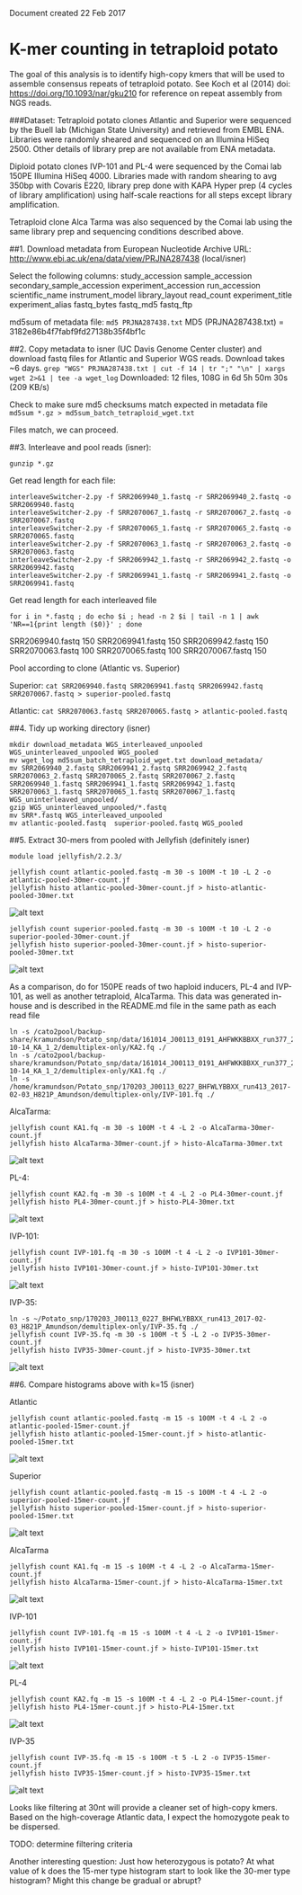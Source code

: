 Document created 22 Feb 2017

# K-mer counting in tetraploid potato

The goal of this analysis is to identify high-copy kmers that will be used to assemble consensus repeats of tetraploid potato.
See Koch et al (2014) doi: https://doi.org/10.1093/nar/gku210 for reference on repeat assembly from NGS reads.

###Dataset: Tetraploid potato clones Atlantic and Superior were sequenced by the Buell lab (Michigan State University) and retrieved from EMBL ENA. Libraries were randomly sheared and sequenced on an Illumina HiSeq 2500. Other details of library prep are not available from ENA metadata.

Diploid potato clones IVP-101 and PL-4 were sequenced by the Comai lab 150PE Illumina HiSeq 4000. Libraries made with random shearing to avg 350bp with Covaris E220,
library prep done with KAPA Hyper prep (4 cycles of library amplification) using half-scale reactions for all steps except library amplification.

Tetraploid clone Alca Tarma was also sequenced by the Comai lab using the same library prep and sequencing conditions described above. 

##1. Download metadata from European Nucleotide Archive URL: http://www.ebi.ac.uk/ena/data/view/PRJNA287438 (local/isner)

Select the following columns:
study_accession
sample_accession
secondary_sample_accession
experiment_accession
run_accession
scientific_name
instrument_model
library_layout
read_count
experiment_title
experiment_alias
fastq_bytes
fastq_md5
fastq_ftp

md5sum of metadata file:
```md5 PRJNA287438.txt```
MD5 (PRJNA287438.txt) = 3182e86b4f7fabf9fd27138b35f4bf1c

##2. Copy metadata to isner (UC Davis Genome Center cluster) and download fastq files for Atlantic and Superior WGS reads. Download takes ~6 days.
```grep "WGS" PRJNA287438.txt | cut -f 14 | tr ";" "\n" | xargs wget 2>&1 | tee -a wget_log```
Downloaded: 12 files, 108G in 6d 5h 50m 30s (209 KB/s)

Check to make sure md5 checksums match expected in metadata file
```md5sum *.gz > md5sum_batch_tetraploid_wget.txt```

Files match, we can proceed.

##3. Interleave and pool reads (isner):

```gunzip *.gz```

Get read length for each file:

```
interleaveSwitcher-2.py -f SRR2069940_1.fastq -r SRR2069940_2.fastq -o SRR2069940.fastq 
interleaveSwitcher-2.py -f SRR2070067_1.fastq -r SRR2070067_2.fastq -o SRR2070067.fastq
interleaveSwitcher-2.py -f SRR2070065_1.fastq -r SRR2070065_2.fastq -o SRR2070065.fastq
interleaveSwitcher-2.py -f SRR2070063_1.fastq -r SRR2070063_2.fastq -o SRR2070063.fastq
interleaveSwitcher-2.py -f SRR2069942_1.fastq -r SRR2069942_2.fastq -o SRR2069942.fastq
interleaveSwitcher-2.py -f SRR2069941_1.fastq -r SRR2069941_2.fastq -o SRR2069941.fastq
```

Get read length for each interleaved file

```for i in *.fastq ; do echo $i ; head -n 2 $i | tail -n 1 | awk 'NR==1{print length ($0)}' ; done```

SRR2069940.fastq
150
SRR2069941.fastq
150
SRR2069942.fastq
150
SRR2070063.fastq
100
SRR2070065.fastq
100
SRR2070067.fastq
150

Pool according to clone (Atlantic vs. Superior)

Superior:
```cat SRR2069940.fastq SRR2069941.fastq SRR2069942.fastq SRR2070067.fastq > superior-pooled.fastq```

Atlantic:
```cat SRR2070063.fastq SRR2070065.fastq > atlantic-pooled.fastq```

##4. Tidy up working directory (isner)

```
mkdir download_metadata WGS_interleaved_unpooled WGS_uninterleaved_unpooled WGS_pooled
mv wget_log md5sum_batch_tetraploid_wget.txt download_metadata/
mv SRR2069940_2.fastq SRR2069941_2.fastq SRR2069942_2.fastq SRR2070063_2.fastq SRR2070065_2.fastq SRR2070067_2.fastq SRR2069940_1.fastq SRR2069941_1.fastq SRR2069942_1.fastq SRR2070063_1.fastq SRR2070065_1.fastq SRR2070067_1.fastq WGS_uninterleaved_unpooled/
gzip WGS_uninterleaved_unpooled/*.fastq
mv SRR*.fastq WGS_interleaved_unpooled
mv atlantic-pooled.fastq  superior-pooled.fastq WGS_pooled
```

##5. Extract 30-mers from pooled with Jellyfish (definitely isner)

```module load jellyfish/2.2.3/```

```
jellyfish count atlantic-pooled.fastq -m 30 -s 100M -t 10 -L 2 -o atlantic-pooled-30mer-count.jf
jellyfish histo atlantic-pooled-30mer-count.jf > histo-atlantic-pooled-30mer.txt
```

![alt text](https://github.com/kramundson/Potato-repeat-assembly/blob/master/images/atlantic30.png "Atlantic 30mer counts")

```
jellyfish count superior-pooled.fastq -m 30 -s 100M -t 10 -L 2 -o superior-pooled-30mer-count.jf
jellyfish histo superior-pooled-30mer-count.jf > histo-superior-pooled-30mer.txt
```

![alt text](https://github.com/kramundson/Potato-repeat-assembly/blob/master/images/superior30.png "Superior 30mer counts")

As a comparison, do for 150PE reads of two haploid inducers, PL-4 and IVP-101, as well as another tetraploid, AlcaTarma.
This data was generated in-house and is described in the README.md file in the same path as each read file

```
ln -s /cato2pool/backup-share/kramundson/Potato_snp/data/161014_J00113_0191_AHFWKKBBXX_run377_2016-10-14_KA_1_2/demultiplex-only/KA2.fq ./
ln -s /cato2pool/backup-share/kramundson/Potato_snp/data/161014_J00113_0191_AHFWKKBBXX_run377_2016-10-14_KA_1_2/demultiplex-only/KA1.fq ./
ln -s /home/kramundson/Potato_snp/170203_J00113_0227_BHFWLYBBXX_run413_2017-02-03_H821P_Amundson/demultiplex-only/IVP-101.fq ./
```

AlcaTarma:
```
jellyfish count KA1.fq -m 30 -s 100M -t 4 -L 2 -o AlcaTarma-30mer-count.jf
jellyfish histo AlcaTarma-30mer-count.jf > histo-AlcaTarma-30mer.txt
```

![alt text](https://github.com/kramundson/Potato-repeat-assembly/blob/master/images/alcatarma30.png "AlcaTarma 30mer counts")

PL-4:
```
jellyfish count KA2.fq -m 30 -s 100M -t 4 -L 2 -o PL4-30mer-count.jf
jellyfish histo PL4-30mer-count.jf > histo-PL4-30mer.txt
```

![alt text](https://github.com/kramundson/Potato-repeat-assembly/blob/master/images/pl430.png "PL-4 30mer counts")

IVP-101:
```
jellyfish count IVP-101.fq -m 30 -s 100M -t 4 -L 2 -o IVP101-30mer-count.jf
jellyfish histo IVP101-30mer-count.jf > histo-IVP101-30mer.txt
```

![alt text](https://github.com/kramundson/Potato-repeat-assembly/blob/master/images/IVP10130.png "IVP-101 30mer counts")

IVP-35:

```
ln -s ~/Potato_snp/170203_J00113_0227_BHFWLYBBXX_run413_2017-02-03_H821P_Amundson/demultiplex-only/IVP-35.fq ./
jellyfish count IVP-35.fq -m 30 -s 100M -t 5 -L 2 -o IVP35-30mer-count.jf
jellyfish histo IVP35-30mer-count.jf > histo-IVP35-30mer.txt
```

![alt text](https://github.com/kramundson/Potato-repeat-assembly/blob/master/images/IVP3530.png "IVP-35 30mer counts")

##6. Compare histograms above with k=15 (isner)

Atlantic

```
jellyfish count atlantic-pooled.fastq -m 15 -s 100M -t 4 -L 2 -o atlantic-pooled-15mer-count.jf
jellyfish histo atlantic-pooled-15mer-count.jf > histo-atlantic-pooled-15mer.txt
```

![alt text](https://github.com/kramundson/Potato-repeat-assembly/blob/master/images/atlantic15.png "Atlantic 15mer counts")

Superior

```
jellyfish count atlantic-pooled.fastq -m 15 -s 100M -t 4 -L 2 -o superior-pooled-15mer-count.jf
jellyfish histo superior-pooled-15mer-count.jf > histo-superior-pooled-15mer.txt
```

![alt text](https://github.com/kramundson/Potato-repeat-assembly/blob/master/images/superior15.png "Superior 15mer counts")

AlcaTarma
```
jellyfish count KA1.fq -m 15 -s 100M -t 4 -L 2 -o AlcaTarma-15mer-count.jf
jellyfish histo AlcaTarma-15mer-count.jf > histo-AlcaTarma-15mer.txt
```

![alt text](https://github.com/kramundson/Potato-repeat-assembly/blob/master/images/alcatarma15.png "Alca Tarma 15mer counts")

IVP-101
```
jellyfish count IVP-101.fq -m 15 -s 100M -t 4 -L 2 -o IVP101-15mer-count.jf
jellyfish histo IVP101-15mer-count.jf > histo-IVP101-15mer.txt
```

![alt text](https://github.com/kramundson/Potato-repeat-assembly/blob/master/images/ivp10115.png "IVP-101 15mer counts")

PL-4
```
jellyfish count KA2.fq -m 15 -s 100M -t 4 -L 2 -o PL4-15mer-count.jf
jellyfish histo PL4-15mer-count.jf > histo-PL4-15mer.txt
```

![alt text](https://github.com/kramundson/Potato-repeat-assembly/blob/master/images/pl415.png)

IVP-35
```
jellyfish count IVP-35.fq -m 15 -s 100M -t 5 -L 2 -o IVP35-15mer-count.jf
jellyfish histo IVP35-15mer-count.jf > histo-IVP35-15mer.txt
```

![alt text](https://github.com/kramundson/Potato-repeat-assembly/blob/master/images/ivp3515.png "IVP-35 15mer counts")

Looks like filtering at 30nt will provide a cleaner set of high-copy kmers. Based on the high-coverage Atlantic data, I expect the homozygote peak to be dispersed.

TODO: determine filtering criteria

Another interesting question: Just how heterozygous is potato? At what value of k does the 15-mer type histogram start to look like the 30-mer type histogram?
Might this change be gradual or abrupt?

